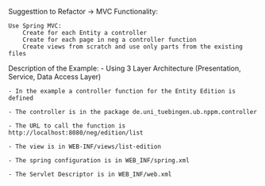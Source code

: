 Suggesttion to Refactor -> MVC Functionality:

    Use Spring MVC:
        Create for each Entity a controller
        Create for each page in neg a controller function
        Create views from scratch and use only parts from the existing files
        
Description of the Example:
    - Using 3 Layer Architecture (Presentation, Service, Data Access Layer) 

    - In the example a controller function for the Entity Edition is defined

    - The controller is in the package de.uni_tuebingen.ub.nppm.controller

    - The URL to call the function is http://localhost:8080/neg/edition/list

    - The view is in WEB-INF/views/list-edition

    - The spring configuration is in WEB_INF/spring.xml

    - The Servlet Descriptor is in WEB_INF/web.xml
